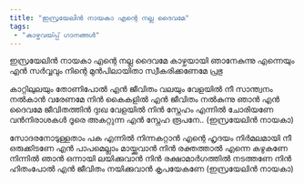 ```yaml
---
title: "ഇസ്രയേലിൻ നായകാ എന്റെ നല്ല ദൈവമേ"
tags:
 - "കാഴ്ചവയ്‍പ്പ് ഗാനങ്ങൾ"
---
```


ഇസ്രയേലിൻ നായകാ എന്റെ നല്ല ദൈവമേ
കാഴ്ചയായി ഞാനേകുന്നു
എന്നെയും എൻ സർവ്വവും
നിന്റെ മുൻപിലായിതാ സ്വീകരിക്കണേമേ പ്രഭു

കാറ്റിലുലയും തോണിപോൽ എൻ ജീവിതം വലയും
വേളയിൽ നീ സാന്ത്വനം നൽകാൻ വരേണമേ
നിൻ കൈകളിൽ എൻ ജീവിതം
നൽകുന്നു ഞാൻ എൻ ദൈവമേ
ജീവിതത്തിൻ ദുഃഖ വേളയിൽ
നിൻ സ്നേഹം എന്നിൽ ചോരിയണേ
വൻനിരാശകൾ ദൂരെ അകറ്റുന്ന
എൻ സ്നേഹ രൂപനേ..
(ഇസ്രയേലിൻ നായകാ)

സോദരനോടുള്ളതാം പക എന്നിൽ നിന്നകറ്റാൻ
എന്റെ ഹൃദയം നിർമലമായി നീ ഒരുക്കിടണേ
എൻ പാപമെല്ലാം മായ്ക്കുവാൻ
നിൻ രക്തത്താൽ എന്നെ കഴുകണേ
നിന്നിൽ ഞാൻ ഒന്നായി ലയിക്കുവാൻ
നിൻ രക്ഷാമാർഗത്തിൽ നടത്തണേ
നിൻ ഹിതംപോൽ എൻ ജീവിതം
നയിക്കുവാൻ കൃപയേകണേ
(ഇസ്രയേലിൻ നായകാ)
